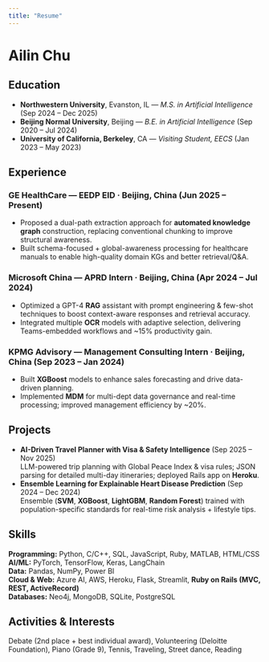 ```yaml
---
title: "Resume"
---
```


# **Ailin Chu**

## Education
- **Northwestern University**, Evanston, IL — *M.S. in Artificial Intelligence* (Sep 2024 – Dec 2025)
- **Beijing Normal University**, Beijing — *B.E. in Artificial Intelligence* (Sep 2020 – Jul 2024)
- **University of California, Berkeley**, CA — *Visiting Student, EECS* (Jan 2023 – May 2023)

## Experience
### **GE HealthCare** — EEDP EID · Beijing, China (Jun 2025 – Present)
- Proposed a dual-path extraction approach for **automated knowledge graph** construction, replacing conventional chunking to improve structural awareness.
- Built schema-focused + global-awareness processing for healthcare manuals to enable high-quality domain KGs and better retrieval/Q&A.

### **Microsoft China** — APRD Intern · Beijing, China (Apr 2024 – Jul 2024)
- Optimized a GPT-4 **RAG** assistant with prompt engineering & few-shot techniques to boost context-aware responses and retrieval accuracy.
- Integrated multiple **OCR** models with adaptive selection, delivering Teams-embedded workflows and ~15% productivity gain.

### **KPMG Advisory** — Management Consulting Intern · Beijing, China (Sep 2023 – Jan 2024)
- Built **XGBoost** models to enhance sales forecasting and drive data-driven planning.
- Implemented **MDM** for multi-dept data governance and real-time processing; improved management efficiency by ~20%.

## Projects
- **AI-Driven Travel Planner with Visa & Safety Intelligence** (Sep 2025 – Nov 2025)  
  LLM-powered trip planning with Global Peace Index & visa rules; JSON parsing for detailed multi-day itineraries; deployed Rails app on **Heroku**.
- **Ensemble Learning for Explainable Heart Disease Prediction** (Sep 2024 – Dec 2024)  
  Ensemble (**SVM**, **XGBoost**, **LightGBM**, **Random Forest**) trained with population-specific standards for real-time risk analysis + lifestyle tips.

## Skills
**Programming:** Python, C/C++, SQL, JavaScript, Ruby, MATLAB, HTML/CSS  
**AI/ML:** PyTorch, TensorFlow, Keras, LangChain  
**Data:** Pandas, NumPy, Power BI  
**Cloud & Web:** Azure AI, AWS, Heroku, Flask, Streamlit, **Ruby on Rails (MVC, REST, ActiveRecord)**  
**Databases:** Neo4j, MongoDB, SQLite, PostgreSQL

## Activities & Interests
Debate (2nd place + best individual award), Volunteering (Deloitte Foundation), Piano (Grade 9), Tennis, Traveling, Street dance, Reading
